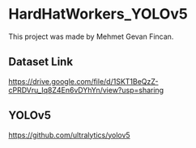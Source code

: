 # HardHatWorkers_YOLOv5

This project was made by Mehmet Gevan Fincan.

## Dataset Link
https://drive.google.com/file/d/1SKT1BeQzZ-cPRDVru_Iq8Z4En6vDYhYn/view?usp=sharing

## YOLOv5
https://github.com/ultralytics/yolov5
